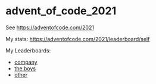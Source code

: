 # advent_of_code_2021

See https://adventofcode.com/2021

My stats: https://adventofcode.com/2021/leaderboard/self

My Leaderboards:

  * [company](https://adventofcode.com/2021/leaderboard/private/view/1029122)
  * [the boys](https://adventofcode.com/2021/leaderboard/private/view/1008392)
  * [other](https://adventofcode.com/2021/leaderboard/private/view/193188)
